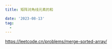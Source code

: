 ```yaml
---
title: 矩阵对角线元素的和

date: '2023-08-13'
tag:
  - 
---
```

<https://leetcode.cn/problems/merge-sorted-array/>
